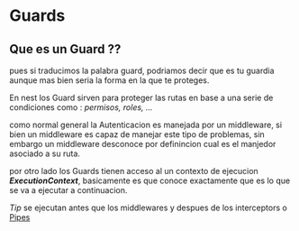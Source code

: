 # Guards 

## Que es un Guard ??

pues si traducimos la palabra guard, podriamos decir que es tu guardia aunque mas bien seria la forma en la que te proteges.

En nest los Guard sirven para proteger las rutas en base a una serie de condiciones como : *permisos, roles, ...*

como normal general la Autenticacion es manejada por un middleware, si bien un middleware es capaz de manejar este tipo de problemas, sin embargo un middleware desconoce por definincion cual es el manjedor asociado a su ruta.

por otro lado los Guards tienen acceso al un contexto de ejecucion ***ExecutionContext***, basicamente es que conoce exactamente que es lo que se va a ejecutar a continuacion.

*Tip* se ejecutan antes que los middlewares y despues de los interceptors o [Pipes](pipes.md)

